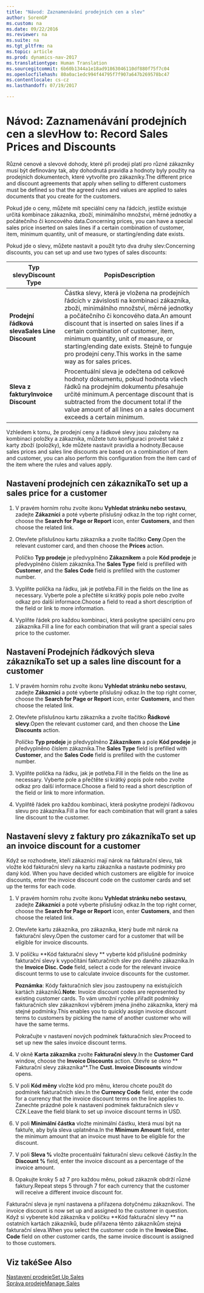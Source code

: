 ```yaml
---
title: "Návod: Zaznamenávání prodejních cen a slev"
author: SorenGP
ms.custom: na
ms.date: 09/22/2016
ms.reviewer: na
ms.suite: na
ms.tgt_pltfrm: na
ms.topic: article
ms.prod: dynamics-nav-2017
ms.translationtype: Human Translation
ms.sourcegitcommit: 6b60b1344a1e18ad91863046110df880f75f7c04
ms.openlocfilehash: 80a0ac1edc994f44795f7f907a647b269578bc47
ms.contentlocale: cs-cz
ms.lasthandoff: 07/19/2017

---
```


# <a name="how-to-record-sales-prices-and-discounts"></a><span data-ttu-id="6fffa-102">Návod: Zaznamenávání prodejních cen a slev</span><span class="sxs-lookup"><span data-stu-id="6fffa-102">How to: Record Sales Prices and Discounts</span></span>
<span data-ttu-id="6fffa-103">Různé cenové a slevové dohody, které při prodeji platí pro různé zákazníky musí být definovány tak, aby dohodnutá pravidla a hodnoty byly použity na prodejních dokumentech, které vytvoříte pro zákazníky.</span><span class="sxs-lookup"><span data-stu-id="6fffa-103">The different price and discount agreements that apply when selling to different customers must be defined so that the agreed rules and values are applied to sales documents that you create for the customers.</span></span>

<span data-ttu-id="6fffa-104">Pokud jde o ceny, můžete mít speciální ceny na řádcích, jestliže existuje určitá kombinace zákazníka, zboží, minimálního množství, měrné jednotky a počátečního či koncového data.</span><span class="sxs-lookup"><span data-stu-id="6fffa-104">Concerning prices, you can have a special sales price inserted on sales lines if a certain combination of customer, item, minimum quantity, unit of measure, or starting/ending date exists.</span></span>

<span data-ttu-id="6fffa-105">Pokud jde o slevy, můžete nastavit a použít tyto dva druhy slev:</span><span class="sxs-lookup"><span data-stu-id="6fffa-105">Concerning discounts, you can set up and use two types of sales discounts:</span></span>

|<span data-ttu-id="6fffa-106">Typ slevy</span><span class="sxs-lookup"><span data-stu-id="6fffa-106">Discount Type</span></span> |<span data-ttu-id="6fffa-107">Popis</span><span class="sxs-lookup"><span data-stu-id="6fffa-107">Description</span></span> |
|--------------|------------|
|<span data-ttu-id="6fffa-108">**Prodejní řádková sleva**</span><span class="sxs-lookup"><span data-stu-id="6fffa-108">**Sales Line Discount**</span></span>|<span data-ttu-id="6fffa-109">Částka slevy, která je vložena na prodejních řádcích v závislosti na kombinaci zákazníka, zboží, minimálního množství, měrné jednotky a počátečního či koncového data.</span><span class="sxs-lookup"><span data-stu-id="6fffa-109">An amount discount that is inserted on sales lines if a certain combination of customer, item, minimum quantity, unit of measure, or starting/ending date exists.</span></span> <span data-ttu-id="6fffa-110">Stejně to funguje pro prodejní ceny.</span><span class="sxs-lookup"><span data-stu-id="6fffa-110">This works in the same way as for sales prices.</span></span>|
|<span data-ttu-id="6fffa-111">**Sleva z faktury**</span><span class="sxs-lookup"><span data-stu-id="6fffa-111">**Invoice Discount**</span></span>|<span data-ttu-id="6fffa-112">Procentuální sleva je odečtena od celkové hodnoty dokumentu, pokud hodnota všech řádků na prodejním dokumentu přesahuje určité minimum.</span><span class="sxs-lookup"><span data-stu-id="6fffa-112">A percentage discount that is subtracted from the document total if the value amount of all lines on a sales document exceeds a certain minimum.</span></span>|

<span data-ttu-id="6fffa-113">Vzhledem k tomu, že prodejní ceny a řádkové slevy jsou založeny na kombinaci položky a zákazníka, můžete tuto konfiguraci provést také z karty zboží (položky), kde můžete nastavit pravidla a hodnoty.</span><span class="sxs-lookup"><span data-stu-id="6fffa-113">Because sales prices and sales line discounts are based on a combination of item and customer, you can also perform this configuration from the item card of the item where the rules and values apply.</span></span>

## <a name="to-set-up-a-sales-price-for-a-customer"></a><span data-ttu-id="6fffa-114">Nastavení prodejních cen zákazníka</span><span class="sxs-lookup"><span data-stu-id="6fffa-114">To set up a sales price for a customer</span></span>
1. <span data-ttu-id="6fffa-115">V pravém horním rohu zvolte ikonu **Vyhledat stránku nebo sestavu**, zadejte **Zákazníci** a poté vyberte příslušný odkaz.</span><span class="sxs-lookup"><span data-stu-id="6fffa-115">In the top right corner, choose the **Search for Page or Report** icon, enter **Customers**, and then choose the related link.</span></span>
2. <span data-ttu-id="6fffa-116">Otevřete příslušnou kartu zákazníka a zvolte tlačítko **Ceny**.</span><span class="sxs-lookup"><span data-stu-id="6fffa-116">Open the relevant customer card, and then choose the **Prices** action.</span></span>

    <span data-ttu-id="6fffa-117">Políčko **Typ prodeje** je předvyplněno **Zákazníkem** a pole **Kód prodeje** je předvyplněno číslem zákazníka.</span><span class="sxs-lookup"><span data-stu-id="6fffa-117">The **Sales Type** field is prefilled with **Customer**, and the **Sales Code** field is prefilled with the customer number.</span></span>
3. <span data-ttu-id="6fffa-118">Vyplňte políčka na řádku, jak je potřeba.</span><span class="sxs-lookup"><span data-stu-id="6fffa-118">Fill in the fields on the line as necessary.</span></span> <span data-ttu-id="6fffa-119">Vyberte pole a přečtěte si krátký popis pole nebo zvolte odkaz pro další informace.</span><span class="sxs-lookup"><span data-stu-id="6fffa-119">Choose a field to read a short description of the field or link to more information.</span></span>
4. <span data-ttu-id="6fffa-120">Vyplňte řádek pro každou kombinaci, která poskytne speciální cenu pro zákazníka.</span><span class="sxs-lookup"><span data-stu-id="6fffa-120">Fill a line for each combination that will grant a special sales price to the customer.</span></span>

## <a name="to-set-up-a-sales-line-discount-for-a-customer"></a><span data-ttu-id="6fffa-121">Nastavení Prodejních řádkových sleva zákazníka</span><span class="sxs-lookup"><span data-stu-id="6fffa-121">To set up a sales line discount for a customer</span></span>
1. <span data-ttu-id="6fffa-122">V pravém horním rohu zvolte ikonu **Vyhledat stránku nebo sestavu**, zadejte **Zákazníci** a poté vyberte příslušný odkaz.</span><span class="sxs-lookup"><span data-stu-id="6fffa-122">In the top right corner, choose the **Search for Page or Report** icon, enter **Customers**, and then choose the related link.</span></span>
2. <span data-ttu-id="6fffa-123">Otevřete příslušnou kartu zákazníka a zvolte tlačítko **Řádkové slevy**.</span><span class="sxs-lookup"><span data-stu-id="6fffa-123">Open the relevant customer card, and then choose the **Line Discounts** action.</span></span>

    <span data-ttu-id="6fffa-124">Políčko **Typ prodeje** je předvyplněno **Zákazníkem** a pole **Kód prodeje** je předvyplněno číslem zákazníka.</span><span class="sxs-lookup"><span data-stu-id="6fffa-124">The **Sales Type** field is prefilled with **Customer**, and the **Sales Code** field is prefilled with the customer number.</span></span>
3.  <span data-ttu-id="6fffa-125">Vyplňte políčka na řádku, jak je potřeba.</span><span class="sxs-lookup"><span data-stu-id="6fffa-125">Fill in the fields on the line as necessary.</span></span> <span data-ttu-id="6fffa-126">Vyberte pole a přečtěte si krátký popis pole nebo zvolte odkaz pro další informace.</span><span class="sxs-lookup"><span data-stu-id="6fffa-126">Choose a field to read a short description of the field or link to more information.</span></span>
4. <span data-ttu-id="6fffa-127">Vyplňtě řádek pro každou kombinaci, která poskytne prodejní řádkovou slevu pro zákazníka.</span><span class="sxs-lookup"><span data-stu-id="6fffa-127">Fill a line for each combination that will grant a sales line discount to the customer.</span></span>

## <a name="to-set-up-an-invoice-discount-for-a-customer"></a><span data-ttu-id="6fffa-128">Nastavení slevy z faktury pro zákazníka</span><span class="sxs-lookup"><span data-stu-id="6fffa-128">To set up an invoice discount for a customer</span></span>
<span data-ttu-id="6fffa-129">Když se rozhodnete, kteří zákazníci mají nárok na fakturační slevu, tak vložte kód fakturační slevy na kartu zákazníka a nastavte podmínky pro daný kód. </span><span class="sxs-lookup"><span data-stu-id="6fffa-129">When you have decided which customers are eligible for invoice discounts, enter the invoice discount code on the customer cards and set up the terms for each code.</span></span>

1. <span data-ttu-id="6fffa-130">V pravém horním rohu zvolte ikonu **Vyhledat stránku nebo sestavu**, zadejte **Zákazníci** a poté vyberte příslušný odkaz.</span><span class="sxs-lookup"><span data-stu-id="6fffa-130">In the top right corner, choose the **Search for Page or Report** icon, enter **Customers**, and then choose the related link.</span></span>
2. <span data-ttu-id="6fffa-131">Otevřete kartu zákazníka, pro zákazníka, který bude mít nárok na fakturační slevy.</span><span class="sxs-lookup"><span data-stu-id="6fffa-131">Open the customer card for a customer that will be eligible for invoice discounts.</span></span>
3. <span data-ttu-id="6fffa-132">V políčku **Kód fakturační slevy ** vyberte kód příslušné podmínky fakturační slevy k vypočítání fakturačních slev pro daného zákazníka.</span><span class="sxs-lookup"><span data-stu-id="6fffa-132">In the **Invoice Disc. Code** field, select a code for the relevant invoice discount terms to use to calculate invoice discounts for the customer.</span></span>

    <span data-ttu-id="6fffa-133">**Poznámka**: Kódy fakturačních slev jsou zastoupeny na existujících kartách zákazníků.</span><span class="sxs-lookup"><span data-stu-id="6fffa-133">**Note**: Invoice discount codes are represented by existing customer cards.</span></span> <span data-ttu-id="6fffa-134">To vám umožní rychle přiřadit podmínky fakturačních slev zákazníkovi výběrem jména jiného zákazníka, který má stejné podmínky.</span><span class="sxs-lookup"><span data-stu-id="6fffa-134">This enables you to quickly assign invoice discount terms to customers by picking the name of another customer who will have the same terms.</span></span>

    <span data-ttu-id="6fffa-135">Pokračujte v nastavení nových podmínek fakturačních slev.</span><span class="sxs-lookup"><span data-stu-id="6fffa-135">Proceed to set up new the sales invoice discount terms.</span></span>
4. <span data-ttu-id="6fffa-136">V okně **Karta zákazníka** zvolte **Fakturační slevy**.</span><span class="sxs-lookup"><span data-stu-id="6fffa-136">In the **Customer Card** window, choose the **Invoice Discounts** action.</span></span> <span data-ttu-id="6fffa-137">Otevře se okno ** Fakturační slevy zákazníka**.</span><span class="sxs-lookup"><span data-stu-id="6fffa-137">The **Cust. Invoice Discounts** window opens.</span></span>
5. <span data-ttu-id="6fffa-138">V poli **Kód měny** vložte kód pro měnu, kterou chcete použít do podmínek fakturačních slev.</span><span class="sxs-lookup"><span data-stu-id="6fffa-138">In the **Currency Code** field, enter the code for a currency that the invoice discount terms on the line applies to.</span></span> <span data-ttu-id="6fffa-139">Zanechte prázdné pole k nastavení podmínek fakturačních slev v CZK.</span><span class="sxs-lookup"><span data-stu-id="6fffa-139">Leave the field blank to set up invoice discount terms in USD.</span></span>
6. <span data-ttu-id="6fffa-140">V poli **Minimální částka** vložte minimální částku, která musí být na faktuře, aby byla sleva uplatněna.</span><span class="sxs-lookup"><span data-stu-id="6fffa-140">In the **Minimum Amount** field, enter the minimum amount that an invoice must have to be eligible for the discount.</span></span>
7. <span data-ttu-id="6fffa-141">V poli **Sleva %** vložte procentuální fakturační slevu celkové částky.</span><span class="sxs-lookup"><span data-stu-id="6fffa-141">In the **Discount %** field, enter the invoice discount as a percentage of the invoice amount.</span></span>
8. <span data-ttu-id="6fffa-142">Opakujte kroky 5 až 7 pro každou měnu, pokud zákazník obdrží různé faktury.</span><span class="sxs-lookup"><span data-stu-id="6fffa-142">Repeat steps 5 through 7 for each currency that the customer will receive a different invoice discount for.</span></span>

<span data-ttu-id="6fffa-143">Fakturační sleva je nyní nastavena a přiřazena dotyčnému zákazníkovi. </span><span class="sxs-lookup"><span data-stu-id="6fffa-143">The invoice discount is now set up and assigned to the customer in question.</span></span> <span data-ttu-id="6fffa-144">Když si vyberete kód zákazníka v políčku **Kód fakturační slevy ** na ostatních kartách zákazníků, bude přiřazena těmto zákazníkům stejná fakturační sleva.</span><span class="sxs-lookup"><span data-stu-id="6fffa-144">When you select the customer code in the **Invoice Disc. Code** field on other customer cards, the same invoice discount is assigned to those customers.</span></span>

## <a name="see-also"></a><span data-ttu-id="6fffa-145">Viz také</span><span class="sxs-lookup"><span data-stu-id="6fffa-145">See Also</span></span>  
[<span data-ttu-id="6fffa-146">Nastavení prodeje</span><span class="sxs-lookup"><span data-stu-id="6fffa-146">Set Up Sales</span></span>](sales-setup-sales.md)  
[<span data-ttu-id="6fffa-147">Správa prodeje</span><span class="sxs-lookup"><span data-stu-id="6fffa-147">Manage Sales</span></span>](sales-manage-sales.md)

